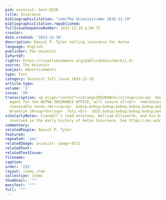 ```yaml
---
pid: unionist--text-0226
title: Insurance
bibliographicCitation: "<em>The Unionist</em> 1833-12-19"
bibliographicCitation.republished: 
fullIssueSequenceNumber: 1833-12-19 p.04.72
creator: 
date.created: '1833-12-19'
description: Daniel P. Tyler selling insurance for Aetna
language: English
publisher: The Unionist
IsPartOf: 
rights: https://creativecommons.org/publicdomain/mark/1.0/
source: The Unionist
subject: Advertisements
type: Text
category: Unionist full issue 1833-12-19
article.type: 
volume: '1'
issue: '20'
transcription: <p align="center"><strong>INSURANCE</strong></p><p>  Daniel P. Tyler,
  Agent for the AETNA INSURANCE OFFICE, will insure all<br>  <em>Insurable property</em>  on
  reasonable terms.<br></p><p>  &nbsp;&nbsp;&nbsp;&nbsp;&nbsp;&nbsp;&nbsp;&nbsp;&nbsp;&nbsp;&nbsp;
  Brooklyn 29<sup>th</sup>  July,<br>  1833.&nbsp;&nbsp;&nbsp;&nbsp;&nbsp;&nbsp;&nbsp;&nbsp;&nbsp;&nbsp;&nbsp;&nbsp;&nbsp;&nbsp;&nbsp;&nbsp;&nbsp;&nbsp;&nbsp;&nbsp;&nbsp;&nbsp;&nbsp;&nbsp;&nbsp;&nbsp;&nbsp;&nbsp;&nbsp;&nbsp;&nbsp;&nbsp;&nbsp;&nbsp;&nbsp;&nbsp;&nbsp;&nbsp;&nbsp;&nbsp;&nbsp;&nbsp;&nbsp;<br>  1<br></p>
scholarlyNotes: Crandall's lead attorney, William Ellsworth, and his brother were
  involved in the early history of Aetna Insurance. See https://en.wikipedia.org/wiki/Aetna
commentary: 
relatedPeople: Daniel P. Tyler
featured: 
repeated: 'yes'
relatedImage: unionist--image-0172
relatedText: 
relatedTextIssue: 
filename: 
caption: 
order: '225'
layout: items_item
collection: items
thumbnail: '""'
manifest: '""'
full: '""'
---
```

